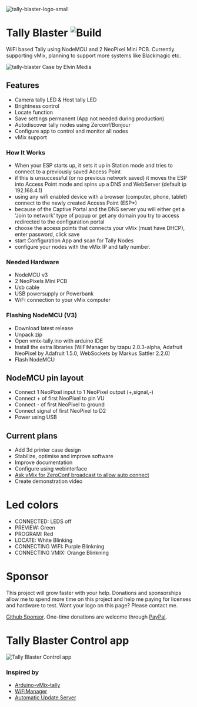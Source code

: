 ![tally-blaster-logo-small](https://user-images.githubusercontent.com/7444246/87219490-e8005e80-c35b-11ea-96ca-02b44e2f3a28.png)
# Tally Blaster ![Build](https://github.com/ruudboon/tally-blaster/workflows/Build/release/badge.svg)
WiFi based Tally using NodeMCU and 2 NeoPixel Mini PCB. Currently supporting vMix, planning to support more systems like Blackmagic etc.

![tally-blaster](https://user-images.githubusercontent.com/7444246/87221383-f8b8d080-c36b-11ea-8cfc-20c5f82e6d98.gif)
Case by Elvin Media

## Features
- Camera tally LED & Host tally LED
- Brightness control
- Locate function
- Save settings permanent (App not needed during production)
- Autodiscover tally nodes using Zerconf/Bonjour
- Configure app to control and monitor all nodes
- vMix support


### How It Works
- When your ESP starts up, it sets it up in Station mode and tries to connect to a previously saved Access Point
- if this is unsuccessful (or no previous network saved) it moves the ESP into Access Point mode and spins up a DNS and WebServer (default ip 192.168.4.1)
- using any wifi enabled device with a browser (computer, phone, tablet) connect to the newly created Access Point (ESP*)
- because of the Captive Portal and the DNS server you will either get a 'Join to network' type of popup or get any domain you try to access redirected to the configuration portal
- choose the access points that connects your vMix (must have DHCP), enter password, click save
- start Configuration App and scan for Tally Nodes
- configure your nodes with the vMix IP and tally number.


### Needed Hardware
- NodeMCU v3
- 2 NeoPixels Mini PCB
- Usb cable
- USB powersupply or Powerbank
- WiFi connection to your vMix computer

### Flashing NodeMCU (V3)
- Download latest release
- Unpack zip
- Open vmix-tally.ino with arduino IDE
- Install the extra libraries (WiFiManager by tzapu 2.0.3-alpha, Adafruit NeoPixel by Adafruit 1.5.0, WebSockets by Markus Sattler 2.2.0)
- Flash NodeMCU

## NodeMCU pin layout
- Connect 1 NeoPixel input to 1 NeoPixel output (+,signal,-)
- Connect + of first NeoPixel to pin VU
- Connect - of first NeoPixel to ground
- Connect signal of first NeoPixel to D2
- Power using USB

## Current plans
- Add 3d printer case design
- Stabilize, optimise and improve software
- Improve documentation
- Configure using webinterface
- [Ask vMix for ZeroConf broadcast to allow auto connect](https://forums.vmix.com/posts/t23873-Zeroconf---Bonjour)
- Create demonstration video

# Led colors
- CONNECTED: LEDS off
- PREVIEW: Green
- PROGRAM: Red
- LOCATE: White Blinking
- CONNECTING WIFI: Purple Blinkning
- CONNECTING VMIX: Orange Blinkning

# Sponsor
This project will grow faster with your help. Donations and sponsorships allow me to spend more time on this project and help me paying for licenses and hardware to test. Want your logo on this page? Please contact me. 

[Github Sponsor](https://github.com/sponsors/ruudboon). One-time donations are welcome through [PayPal](https://www.paypal.me/ruudboon).

# Tally Blaster Control app
![Tally Blaster Control app](https://user-images.githubusercontent.com/7444246/86400131-613aea00-bca8-11ea-897d-dd0e05ca8eaa.png)


### Inspired by
* [Arduino-vMix-tally](https://github.com/ThomasMout/Arduino-vMix-tally)
* [WiFiManager](https://github.com/tzapu/WiFiManager)
* [Automatic Update Server](https://www.instructables.com/id/Set-Up-an-ESP8266-Automatic-Update-Server/)
